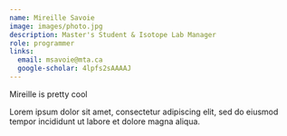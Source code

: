 ```yaml
---
name: Mireille Savoie
image: images/photo.jpg
description: Master's Student & Isotope Lab Manager
role: programmer
links:
  email: msavoie@mta.ca
  google-scholar: 4lpfs2sAAAAJ
---
```


Mireille is pretty cool

Lorem ipsum dolor sit amet, consectetur adipiscing elit, sed do eiusmod tempor incididunt ut labore et dolore magna aliqua.
